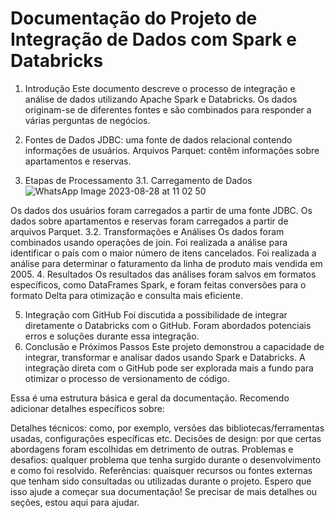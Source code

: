 # Documentação do Projeto de Integração de Dados com Spark e Databricks
1. Introdução
Este documento descreve o processo de integração e análise de dados utilizando Apache Spark e Databricks. Os dados originam-se de diferentes fontes e são combinados para responder a várias perguntas de negócios.

2. Fontes de Dados
JDBC: uma fonte de dados relacional contendo informações de usuários.
Arquivos Parquet: contêm informações sobre apartamentos e reservas.
3. Etapas de Processamento
3.1. Carregamento de Dados
   ![WhatsApp Image 2023-08-28 at 11 02 50](https://github.com/alexandrepino/Teste_Pyspark/assets/60200989/562e4e95-22c1-49c4-8997-bd1988ac9f6f)

Os dados dos usuários foram carregados a partir de uma fonte JDBC.
Os dados sobre apartamentos e reservas foram carregados a partir de arquivos Parquet.
3.2. Transformações e Análises
Os dados foram combinados usando operações de join.
Foi realizada a análise para identificar o país com o maior número de itens cancelados.
Foi realizada a análise para determinar o faturamento da linha de produto mais vendida em 2005.
4. Resultados
Os resultados das análises foram salvos em formatos específicos, como DataFrames Spark, e foram feitas conversões para o formato Delta para otimização e consulta mais eficiente.

5. Integração com GitHub
Foi discutida a possibilidade de integrar diretamente o Databricks com o GitHub.
Foram abordados potenciais erros e soluções durante essa integração.
6. Conclusão e Próximos Passos
Este projeto demonstrou a capacidade de integrar, transformar e analisar dados usando Spark e Databricks. A integração direta com o GitHub pode ser explorada mais a fundo para otimizar o processo de versionamento de código.

Essa é uma estrutura básica e geral da documentação. Recomendo adicionar detalhes específicos sobre:

Detalhes técnicos: como, por exemplo, versões das bibliotecas/ferramentas usadas, configurações específicas etc.
Decisões de design: por que certas abordagens foram escolhidas em detrimento de outras.
Problemas e desafios: qualquer problema que tenha surgido durante o desenvolvimento e como foi resolvido.
Referências: quaisquer recursos ou fontes externas que tenham sido consultadas ou utilizadas durante o projeto.
Espero que isso ajude a começar sua documentação! Se precisar de mais detalhes ou seções, estou aqui para ajudar.
